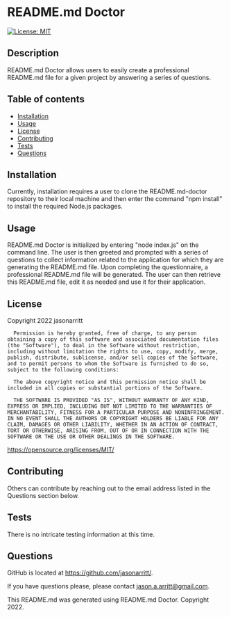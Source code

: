 
  # README.md Doctor

  [![License: MIT](https://img.shields.io/badge/License-MIT-yellow.svg)](https://opensource.org/licenses/MIT)
  ## Description 
  README.md Doctor allows users to easily create a professional README.md file for a given project by answering a series of questions.
  ## Table of contents
  - [Installation](#Installation)
  - [Usage](#Usage)
  - [License](#License)
  - [Contributing](#Contributing)
  - [Tests](#Tests)
  - [Questions](#Questions)
  ## Installation
  Currently, installation requires a user to clone the README.md-doctor repository to their local machine and then enter the command "npm install" to install the required Node.js packages.
  ## Usage
  README.md Doctor is initialized by entering "node index.js" on the command line. The user is then greeted and prompted with a series of questions to collect information related to the application for which they are generating the README.md file. Upon completing the questionnaire, a professional README.md file will be generated. The user can then retrieve this README.md file, edit it as needed and use it for their application.
  ## License
  Copyright 2022 jasonarritt
  


      Permission is hereby granted, free of charge, to any person obtaining a copy of this software and associated documentation files (the "Software"), to deal in the Software without restriction, including without limitation the rights to use, copy, modify, merge, publish, distribute, sublicense, and/or sell copies of the Software, and to permit persons to whom the Software is furnished to do so, subject to the following conditions:

      The above copyright notice and this permission notice shall be included in all copies or substantial portions of the Software.

      THE SOFTWARE IS PROVIDED "AS IS", WITHOUT WARRANTY OF ANY KIND, EXPRESS OR IMPLIED, INCLUDING BUT NOT LIMITED TO THE WARRANTIES OF MERCHANTABILITY, FITNESS FOR A PARTICULAR PURPOSE AND NONINFRINGEMENT. IN NO EVENT SHALL THE AUTHORS OR COPYRIGHT HOLDERS BE LIABLE FOR ANY CLAIM, DAMAGES OR OTHER LIABILITY, WHETHER IN AN ACTION OF CONTRACT, TORT OR OTHERWISE, ARISING FROM, OUT OF OR IN CONNECTION WITH THE SOFTWARE OR THE USE OR OTHER DEALINGS IN THE SOFTWARE.
      
  <https://opensource.org/licenses/MIT/>
  ## Contributing
  Others can contribute by reaching out to the email address listed in the Questions section below.
  ## Tests
  There is no intricate testing information at this time.
  ## Questions
  GitHub is located at <https://github.com/jasonarritt/>.

  If you have questions please, please contact jason.a.arritt@gmail.com.

  This README.md was generated using README.md Doctor.
  Copyright 2022.
  